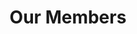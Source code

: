 ---
layout: members
title: Our Members
permalink: /members
officers:
  President:
    Jorge Nario:
      year: "CAS 2020"
      img: "beta/jorge.jpg"
      social:
        email: "jmnario@bu.edu"
  Vice President:
    Rudhra Raveendran:
      year: "CAS 2020"
      img: "alpha/rudy.png"
      social:
        facebook: "https://www.facebook.com/sooperooday/"
        twitter: "https://twitter.com/sooperooday"
        linkedin: "https://www.linkedin.com/in/rooday/"
        github: "https://github.com/ROODAY"
        email: "rooday@bu.edu"
  Secretary:
    Rachel Yang:
      year: "ENG 2020"
      img: "alpha/rachel.png"
      social:
        linkedin: "https://www.linkedin.com/in/rachel-yang-76049312b/"
        email: "ryang3@bu.edu"
  Treasurer:
    Sumara Ali:
      year: "CAS 2021"
      img: "alpha/sumara.jpg"
      social:
        linkedin: "https://www.linkedin.com/in/sumara-ali/"
        github: "https://github.com/sumara523"
        email: "alisum@bu.edu"
  Director of Operations:
    Nick Ni:
      year: "CAS 2021"
      img: "beta/nick.jpg"
      social:
        email: "ni@bu.edu"
  Director of Recruitment:
    Alan Burstein:
      year: "CAS 2020"
      img: "alpha/alan.jpg"
      social:
        facebook: "https://www.facebook.com/alan.burstein.560"
        linkedin: "https://www.linkedin.com/in/alan-burstein/"
        github: "https://github.com/osirissc2"
        email: "alanbur@bu.edu"
  Director of Internal Development:
    Michael Djaballah:
      year: "CAS 2020"
      img: "beta/mike.png"
      social:
        email: "madjabal@bu.edu"
  Director of Marketing:
    Savannah Cardenas:
      year: "CAS 2021"
      img: "gamma/savannah.png"
      social:
        email: "scarden@bu.edu"
members:
  Alpha Class:
    Alan Burstein:
      year: "CAS 2020"
      img: "alpha/alan.jpg"
      social:
        facebook: "https://www.facebook.com/alan.burstein.560"
        linkedin: "https://www.linkedin.com/in/alan-burstein/"
        github: "https://github.com/osirissc2"
        email: "alanbur@bu.edu"
    Brian He:
      year: "ENG 2020"
      img: "alpha/brian.jpg"
      social:
        linkedin: "https://www.linkedin.com/in/brian-he/"
        github: "https://github.com/brianhe12"
        email: "brianhe@bu.edu"
    Jason Cho:
      year: "CAS 2020"
      img: "alpha/jason.jpg"
      social:
        linkedin: "https://www.linkedin.com/in/jason-j-cho/"
        github: "https://github.com/jjuncho"
        email: "jjuncho@bu.edu"
    Jinghu Lei:
      year: "CAS 2020"
      img: "alpha/jinghu.jpg"
      social:
        linkedin: "https://www.linkedin.com/in/jinghu-lei/"
        github: "https://github.com/jinghul"
        email: "jinghul@bu.edu"
    Julius Frost:
      year: "CAS 2021"
      img: "alpha/julius.jpg"
      social:
        facebook: "https://www.facebook.com/JuliusFrost0"
        twitter: "https://twitter.com/Julius_Frost"
        linkedin: "https://www.linkedin.com/in/juliusfrost/"
        github: "https://github.com/juliusfrost"
        email: "juliusf@bu.edu"
    Rachel Yang:
      year: "ENG 2020"
      img: "alpha/rachel.png"
      social:
        linkedin: "https://www.linkedin.com/in/rachel-yang-76049312b/"
        email: "ryang3@bu.edu"
    Rudhra Raveendran:
      year: "CAS 2020"
      img: "alpha/rudy.png"
      social:
        facebook: "https://www.facebook.com/sooperooday/"
        twitter: "https://twitter.com/sooperooday"
        linkedin: "https://www.linkedin.com/in/rooday/"
        github: "https://github.com/ROODAY"
        email: "rooday@bu.edu"
    Sumara Ali:
      year: "CAS 2021"
      img: "alpha/sumara.jpg"
      social:
        linkedin: "https://www.linkedin.com/in/sumara-ali/"
        github: "https://github.com/sumara523"
        email: "alisum@bu.edu"
  Beta Class:
    Benji Spetter-Goldstein:
      year: "CAS 2021"
      img: "beta/benji.jpg"
      social:
        email: "benjisg@bu.edu"
    Cali Dolfi:
      year: "CAS 2021"
      img: "beta/cali.jpg"
      social:
        email: "cdolfi@bu.edu"
    Darcy Meyer:
      year: "CAS 2022"
      img: "beta/darcy.jpg"
      social:
        email: "darcym@bu.edu"
    Deren Singh:
      year: "CAS 2021"
      img: "beta/deren.jpg"
      social:
        email: "dvsingh@bu.edu"
    Gabrielle Chan:
      year: "ENG 2021"
      img: "beta/gabrielle.jpg"
      social:
        email: "gschan@bu.edu"
    Jason Li:
      year: "CAS 2022"
      img: "beta/jason.jpg"
      social:
        email: "jfli@bu.edu"
    Jorge Nario:
      year: "CAS 2020"
      img: "beta/jorge.jpg"
      social:
        email: "jmnario@bu.edu"
    Joshua Pei:
      year: "2021"
      img: "beta/josh.jpg"
      social:
        email: "joshpei@bu.edu"
    Melissa Lopez:
      year: "CAS 2021"
      img: "beta/melissa.jpg"
      social:
        email: "mlopez99@bu.edu"
    Michael Djaballah:
      year: "CAS 2020"
      img: "beta/mike.png"
      social:
        email: "madjabal@bu.edu"
    Nick Ni:
      year: "CAS 2021"
      img: "beta/nick.jpg"
      social:
        email: "ni@bu.edu"
    Ning Wang:
      year: "CAS 2021"
      img: "beta/ning.jpg"
      social:
        email: "ningw22@bu.edu"
    Normandie Essig:
      year: "CAS 2020"
      img: "beta/normandie.jpg"
      social:
        email: "nessig@bu.edu"
    Priya Kumari:
      year: "CAS/QST 2021"
      img: "beta/priya.jpg"
      social:
        email: "pkumari@bu.edu"
    Vivian Gunawan:
      year: "CAS 2021"
      img: "beta/vivian.jpg"
      social:
        email: "vgunawan@bu.edu"
    Warren Partridge:
      year: "CAS 2020"
      img: "beta/warren.jpg"
      social:
        email: "wpartrid@bu.edu"
  Gamma Class:
    Conor Walsh:
      year: "CAS 2023"
      img: "gamma/conor.png"
      social:
        email: "cewalsh@bu.edu"
    Delaine Rogers:
      year: "CAS 2021"
      img: "gamma/delaine.png"
      social:
        email: "darogers@bu.edu"
    Eren Budur:
      year: "CAS 2023"
      img: "gamma/eren.png"
      social:
        email: "ebudur@bu.edu"
    Harry Feng:
      year: "CAS 2020"
      img: "gamma/harry.png"
      social:
        email: "hfeng125@bu.edu"
    Hunter Chun:
      year: "CAS 2021"
      img: "gamma/hunter.png"
      social:
        email: "hunterch@bu.edu"
    Ishmael Perez:
      year: "CAS 2020"
      img: "default.jpg"
      social:
        email: "ishperez@bu.edu"
    Jae Hong Lee:
      year: "CAS 2023"
      img: "gamma/hong.png"
      social:
        email: "jhonglee@bu.edu"
    John Bolognino:
      year: "CAS 2023"
      img: "gamma/john.png"
      social:
        email: "jcbolo@bu.edu"
    Joshua Bassin:
      year: "ENG 2020"
      img: "gamma/joshua.png"
      social:
        email: "jbassin@bu.edu"
    Justin Sayah:
      year: "CAS 2023"
      img: "gamma/justin.png"
      social:
        email: "jsayah@bu.edu"
    Linsy Wang:
      year: "CAS/CFA 2022"
      img: "gamma/linsy.png"
      social:
        email: "linsyw@bu.edu"
    Lisa Vu:
      year: "CAS 2020"
      img: "gamma/lisa.png"
      social:
        email: "lisaqv@bu.edu"
    Noah Jean-Baptiste:
      year: "CAS 2023"
      img: "gamma/noah.png"
      social:
        email: "noahjb@bu.edu"
    Patrick Kuzdzal:
      year: "CAS 2023"
      img: "gamma/pat.png"
      social:
        email: "pkuzdzal@bu.edu"
    Savannah Cardenas:
      year: "CAS 2021"
      img: "gamma/savannah.png"
      social:
        email: "scarden@bu.edu"
    Seonghoo Kim:
      year: "CAS 2023"
      img: "gamma/seonghoo.png"
      social:
        email: "shkim219@bu.edu"
    Shawn Lin:
      year: "GRS 2020"
      img: "gamma/shawn.png"
      social:
        email: "shawnlin@bu.edu"
    Vitor Vicente:
      year: "CAS 2023"
      img: "gamma/vitor.png"
      social:
        email: "vitor@bu.edu"
    Zhenghui Wang:
      year: "CAS 2022"
      img: "gamma/zhenghui.png"
      social:
        email: "zwan1312@bu.edu"
alumni:
  Ivorine Do:
    year: "CAS/QST 2019"
    desc: "Beta Class"
    img: "beta/ivorine.jpg"
    social:
      email: "ido@bu.edu"
---
